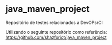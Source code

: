 # java_maven_project
Repositório de testes relacionados a DevOPs/CI

Utilizando o seguinte repositório como referência: https://github.com/shazforiot/java_maven_project
